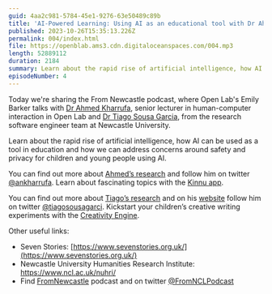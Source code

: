 ```yaml
---
guid: 4aa2c981-5784-45e1-9276-63e50489c89b
title: 'AI-Powered Learning: Using AI as an educational tool with Dr Ahmed Kharrufa and Dr Tiago Sousa Garcia'
published: 2023-10-26T15:35:13.226Z
permalink: 004/index.html
file: https://openblab.ams3.cdn.digitaloceanspaces.com/004.mp3
length: 52889112
duration: 2184
summary: Learn about the rapid rise of artificial intelligence, how AI can be used as a tool in education and how we can address concerns around safety and privacy for children and young people using AI.
episodeNumber: 4
---
```


Today we're sharing the From Newcastle podcast, where Open Lab's Emily Barker talks with [Dr Ahmed Kharrufa](https://www.ncl.ac.uk/computing/staff/profile/ahmedkharrufa.html), senior lecturer in human-computer interaction in Open Lab and [Dr Tiago Sousa Garcia](https://www.ncl.ac.uk/nuhri/research/research-themes-2022-2023/digital-humanities/profile/tiagosousa-garcia.html), from the research software engineer team at Newcastle University.

Learn about the rapid rise of artificial intelligence, how AI can be used as a tool in education and how we can address concerns around safety and privacy for children and young people using AI.

You can find out more about [Ahmed’s research](https://openlab.ncl.ac.uk/people/ahmed-kharrufa/#projects) and follow him on twitter [@ankharrufa](https://twitter.com/ankharrufa). Learn about fascinating topics with the [Kinnu app](https://kinnu.xyz/).

You can find out more about [Tiago’s research](https://www.ncl.ac.uk/nuhri/research/research-themes-2022-2023/digital-humanities/profile/tiagosousa-garcia.html) and on his [website](https://tiagosousagarcia.co.uk/) follow him on twitter [@tiagosousagarci](https://twitter.com/tiagosousagarci). Kickstart your children’s creative writing experiments with the [Creativity Engine](https://creativity-engine.newcastle.ac.uk/).

Other useful links:

- Seven Stories: [https://www.sevenstories.org.uk/](https://www.sevenstories.org.uk/)
- Newcastle University Humanities Research Institute: https://www.ncl.ac.uk/nuhri/
- Find [FromNewcastle](https://podcasts.ncl.ac.uk/fromnewcastle/) podcast and on twitter [@FromNCLPodcast](https://twitter.com/fromNCLpodcast)
